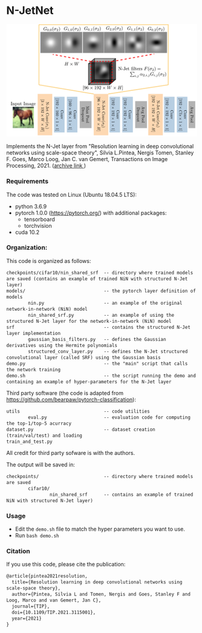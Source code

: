 
# N-JetNet
<img src="njet_net.png" style="width:550px;"/>

Implements the N-Jet layer from "Resolution learning in deep convolutional networks using scale-space theory", Silvia L.Pintea, Nergis Tomen, Stanley F. Goes, Marco Loog, Jan C. van Gemert, Transactions on Image Processing, 2021. (<a href="https://arxiv.org/abs/2106.03412">archive link </a>)


### Requirements
The code was tested on Linux (Ubuntu 18.04.5 LTS):
- python 3.6.9
- pytorch 1.0.0 (https://pytorch.org/) with additional packages:
    - tensorboard
    - torchvision    
- cuda 10.2

### Organization:

This code is organized as follows:
```
checkpoints/cifar10/nin_shared_srf  -- directory where trained models are saved (contains an example of trained NiN with structured N-Jet layer)
models/                             -- the pytorch layer definition of models
        nin.py                      -- an example of the original network-in-network (NiN) model
        nin_shared_srf.py           -- an example of using the structured N-Jet layer for the network-in-network (NiN) model 
srf                                 -- contains the structured N-Jet layer implementation
        gaussian_basis_filters.py   -- defines the Gaussian derivatives using the Hermite polynomials
        structured_conv_layer.py    -- defines the N-Jet structured convolutional layer (called SRF) using the Gaussian basis 
demo.py                             -- the "main" script that calls the network training
demo.sh                             -- the script running the demo and containing an example of hyper-parameters for the N-Jet layer
```

Third party software (the code is adapted from https://github.com/bearpaw/pytorch-classification):
```
utils                               -- code utilities
        eval.py                     -- evaluation code for computing the top-1/top-5 acurracy
dataset.py                          -- dataset creation (train/val/test) and loading 
train_and_test.py
```
All credit for third party sofware is with the authors.

The output will be saved in:
```
checkpoints/                        -- directory where trained models are saved
        cifar10/
                nin_shared_srf      -- contains an example of trained NiN with structured N-Jet layer)

```

### Usage
- Edit the ```demo.sh``` file to match the hyper parameters you want to use.
- Run ```bash demo.sh```

### Citation
If you use this code, please cite the publication:
```
@article{pintea2021resolution,
  title={Resolution learning in deep convolutional networks using scale-space theory},
  author={Pintea, Silvia L and Tomen, Nergis and Goes, Stanley F and Loog, Marco and van Gemert, Jan C},
  journal={TIP},
  doi={10.1109/TIP.2021.3115001},
  year={2021}
}
```

